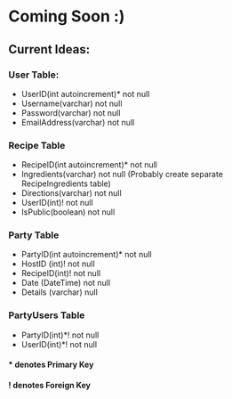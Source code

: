 # Coming Soon :)

## Current Ideas:
### User Table:
- UserID(int autoincrement)* not null
- Username(varchar) not null
- Password(varchar) not null
- EmailAddress(varchar) not null

### Recipe Table
- RecipeID(int autoincrement)* not null
- Ingredients(varchar) not null (Probably create separate RecipeIngredients table)
- Directions(varchar) not null
- UserID(int)! not null
- IsPublic(boolean) not null

### Party Table
- PartyID(int autoincrement)* not null
- HostID (int)! not null
- RecipeID(int)! not null
- Date (DateTime) not null
- Details (varchar) null

### PartyUsers Table
- PartyID(int)*! not null
- UserID(int)*! not null



#### * denotes Primary Key
#### ! denotes Foreign Key